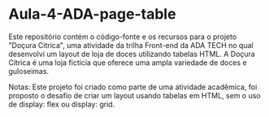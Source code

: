 # Aula-4-ADA-page-table
Este repositório contém o código-fonte e os recursos para o projeto "Doçura Cítrica", uma atividade da trilha Front-end da ADA TECH no qual desenvolvi um layout de loja de doces utilizando tabelas HTML. 
A Doçura Cítrica é uma loja fictícia que oferece uma ampla variedade de doces e guloseimas. 

Notas:
Este projeto foi criado como parte de uma atividade acadêmica, foi proposto o desafio de criar um layout usando tabelas em HTML, sem o uso de display: flex ou display: grid. 
